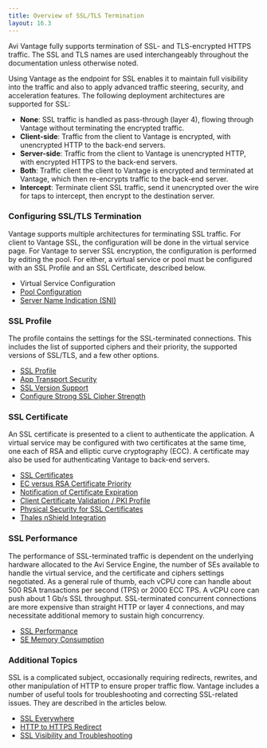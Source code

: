 ```yaml
---
title: Overview of SSL/TLS Termination
layout: 16.3
---
```

Avi Vantage fully supports termination of SSL- and TLS-encrypted HTTPS traffic. The SSL and TLS names are used interchangeably throughout the documentation unless otherwise noted.

Using Vantage as the endpoint for SSL enables it to maintain full visibility into the traffic and also to apply advanced traffic steering, security, and acceleration features. The following deployment architectures are supported for SSL:

* **None**: SSL traffic is handled as pass-through (layer 4), flowing through Vantage without terminating the encrypted traffic.
* **Client-side**: Traffic from the client to Vantage is encrypted, with unencrypted HTTP to the back-end servers.
* **Server-side**: Traffic from the client to Vantage is unencrypted HTTP, with encrypted HTTPS to the back-end servers.
* **Both**: Traffic client the client to Vantage is encrypted and terminated at Vantage, which then re-encrypts traffic to the back-end server.
* **Intercept**:  Terminate client SSL traffic, send it unencrypted over the wire for taps to intercept, then encrypt  to the destination server. 

 

### Configuring SSL/TLS Termination

Vantage supports multiple architectures for terminating SSL traffic.  For client to Vantage SSL, the configuration will be done in the virtual service page.  For Vantage to server SSL encryption, the configuration is performed by editing the pool. For either, a virtual service or pool must be configured with an SSL Profile and an SSL Certificate, described below.

* Virtual Service Configuration
* <a href="/docs/16.3/configuration-guide/applications/pools/">Pool Configuration</a>
* <a href="/docs/16.3/server-name-indication">Server Name Indication (SNI)</a> 

 

### SSL Profile

The profile contains the settings for the SSL-terminated connections.  This includes the list of supported ciphers and their priority, the supported versions of SSL/TLS, and a few other options.

* <a href="/docs/16.3/ssl-tls-profile">SSL Profile</a>
* <a href="/docs/16.3/app-transport-security">App Transport Security</a>
* <a href="/docs/16.3/ssl-tls-version-support">SSL Version Support</a>
* <a href="/docs/16.3/configure-stronger-ssl-cipher-strength">Configure Strong SSL Cipher Strength</a> 

 

### SSL Certificate

An SSL certificate is presented to a client to authenticate the application.  A virtual service may be configured with two certificates at the same time, one each of RSA and elliptic curve cryptography (ECC).  A certificate may also be used for authenticating Vantage to back-end servers.

* <a href="/docs/16.3/ssl-certificates">SSL Certificates</a>
* <a href="/docs/16.3/ecc-versus-rsa-certificate-priority">EC versus RSA Certificate Priority</a>
* <a href="/docs/16.3/notification-of-ssl-certificate-expiration">Notification of Certificate Expiration</a>
* <a href="/docs/16.3/client-ssl-certificate-validation">Client Certificate Validation / PKI Profile</a>
* <a href="/docs/16.3/physical-security-for-ssl-keys">Physical Security for SSL Certificates</a>
* <a href="/docs/16.3/thales-nshield-integration-2">Thales nShield Integration</a> 

 

### SSL Performance

The performance of SSL-terminated traffic is dependent on the underlying hardware allocated to the Avi Service Engine, the number of SEs available to handle the virtual service, and the certificate and ciphers settings negotiated. As a general rule of thumb, each vCPU core can handle about 500 RSA transactions per second (TPS) or 2000 ECC TPS.  A vCPU core can push about 1 Gb/s SSL throughput.  SSL-terminated concurrent connections are more expensive than straight HTTP or layer 4 connections, and may necessitate additional memory to sustain high concurrency.

* <a href="/docs/16.3/ssl-performance">SSL Performance</a>
* <a href="/docs/16.3/se-memory-consumption">SE Memory Consumption</a> 

 

### Additional Topics

SSL is a complicated subject, occasionally requiring redirects, rewrites, and other manipulation of HTTP to ensure proper traffic flow. Vantage includes a number of useful tools for troubleshooting and correcting SSL-related issues. They are described in the articles below.

* <a href="/docs/16.3/ssl-everywhere">SSL Everywhere</a>
* <a href="/docs/16.3/redirect-http-to-https">HTTP to HTTPS Redirect</a>
* <a href="/docs/16.3/ssl-visibility-and-troubleshooting">SSL Visibility and Troubleshooting</a> 